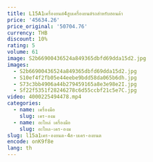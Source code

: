 ```yaml
---
title: L15A1เครื่องยนต์4สูบเครื่องยนต์รถสำหรับฮอนด้า
price: '45634.26'
price_original: '50704.76'
currency: THB
discount: 10%
rating: 5
volume: 61
image: S2b66900436524a849365dbfd69dda15d2.jpg
images:
  - S2b66900436524a849365dbfd69dda15d2.jpg
  - S10ef4f2fb05e44eebe9bdd58da065b6dh.jpg
  - S73c3bb4906a44b279459165a8e3e98e2I.jpg
  - Sf22f5351f28246278c6d55ccbf21c5e7C.jpg
video: 4000225494478.mp4
categories:
  - name: เครื่องมือ
    slug: เคร-องม
  - name: อะไหล่ เครื่องมือ
    slug: อะไหล-เคร-องม
slug: l15a1เคร-องยนต-4ส-บเคร-องยนต
encode: onK9f8e
lang: th
---
```

  